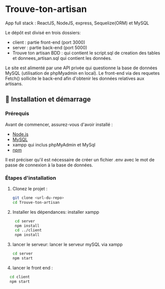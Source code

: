 # Trouve-ton-artisan
App full stack : ReactJS, NodeJS, express, Sequelize(ORM) et MySQL

Le dépôt est divisé en trois dossiers:
- client : partie front-end (port 3000)
- server : partie back-end (port 5000)
- Trouve ton artisan BDD : qui contient le script.sql de creation des tables et donnees_artisan.sql qui contient les données.


Le site est alimenté par une API privée qui questionne la base de données MySQL (utilisation de phpMyadmin en local).
Le front-end via des requetes Fetch() sollicite le back-end afin d'obtenir les données relatives aux artisans.

## 🚀 Installation et démarrage

### Prérequis

Avant de commencer, assurez-vous d'avoir installé :
- [Node.js](https://nodejs.org/)
- [MySQL](https://www.mysql.com/)
- xampp qui inclus phpMyAdmin et MySql
- [npm](https://www.npmjs.com/)

Il est préciser qu'il est nécessaire de créer un fichier .env avec le mot de passe de connexion à la base de données.

### Étapes d'installation

1. Clonez le projet :
     ```sh
     git clone <url-du-repo>
     cd Trouve-ton-artisan
2. Installer les dépendances:
    installer xampp
   ```sh
    cd server
    npm install
    cd ../client
    npm install
3. lancer le serveur:
   lancer le serveur mySQL via xampp
   ```sh
   cd server
   npm start
4. lancer le front end :
 ```sh
   cd client
   npm start






